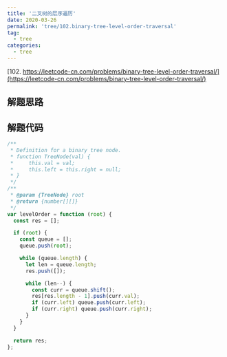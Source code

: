 ```yaml
---
title: '二叉树的层序遍历'
date: 2020-03-26
permalink: 'tree/102.binary-tree-level-order-traversal'
tag:
  - tree
categories:
  - tree
---
```


[102. https://leetcode-cn.com/problems/binary-tree-level-order-traversal/](https://leetcode-cn.com/problems/binary-tree-level-order-traversal/)

## 解题思路

## 解题代码

```js
/**
 * Definition for a binary tree node.
 * function TreeNode(val) {
 *     this.val = val;
 *     this.left = this.right = null;
 * }
 */
/**
 * @param {TreeNode} root
 * @return {number[][]}
 */
var levelOrder = function (root) {
  const res = [];

  if (root) {
    const queue = [];
    queue.push(root);

    while (queue.length) {
      let len = queue.length;
      res.push([]);

      while (len--) {
        const curr = queue.shift();
        res[res.length - 1].push(curr.val);
        if (curr.left) queue.push(curr.left);
        if (curr.right) queue.push(curr.right);
      }
    }
  }

  return res;
};
```
